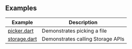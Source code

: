 ## Examples

| Example        | Description                       |
| -------------- | --------------------------------- |
| [picker.dart]  | Demonstrates picking a file       |
| [storage.dart] | Demonstrates calling Storage APIs |

[picker.dart]: https://github.com/halildurmus/dartwinrt/blob/main/packages/windows_storage/example/picker.dart
[storage.dart]: https://github.com/halildurmus/dartwinrt/blob/main/packages/windows_storage/example/storage.dart
